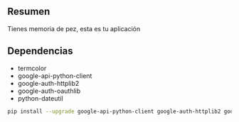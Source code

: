 ## Resumen

Tienes memoria de pez, esta es tu aplicación


## Dependencias

* termcolor
* google-api-python-client
* google-auth-httplib2
* google-auth-oauthlib
* python-dateutil



```bash
pip install --upgrade google-api-python-client google-auth-httplib2 google-auth-oauthlib
```

